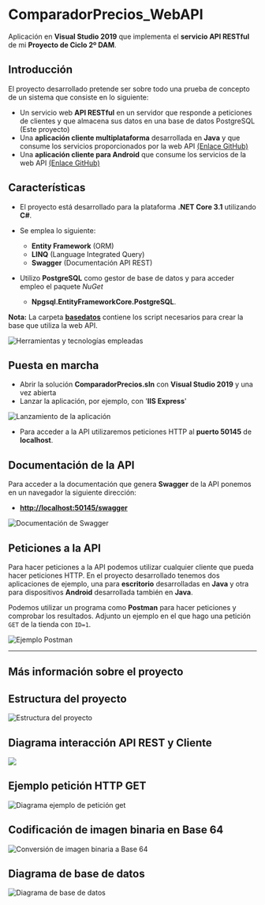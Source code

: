 # ComparadorPrecios_WebAPI

Aplicación en **Visual Studio 2019** que implementa el **servicio API RESTful** de mi **Proyecto de Ciclo 2º DAM**.

## Introducción

El proyecto desarrollado pretende ser sobre todo una prueba de concepto de un sistema que consiste en lo siguiente:

- Un servicio web **API RESTful** en un servidor que responde a peticiones de clientes y que almacena sus datos en una base de datos PostgreSQL (Este proyecto)
- Una **aplicación cliente multiplataforma** desarrollada en **Java** y que consume los servicios proporcionados por la web API [(Enlace GitHub)](https://github.com/sbarquero/ComparadorPrecios_Java)
-  Una **aplicación cliente para Android** que consume los servicios de la web API [(Enlace GitHub)](https://github.com/sbarquero/ComparadorPrecios_Android) 

## Características

- El proyecto está desarrollado para la plataforma **.NET Core 3.1** utilizando **C#**. 
- Se emplea lo siguiente:

    - **Entity Framework** (ORM)
    - **LINQ** (Language Integrated Query)
    - **Swagger** (Documentación API REST)

- Utilizo **PostgreSQL** como gestor de base de datos y para acceder empleo el paquete *NuGet*

    - **Npgsql.EntityFrameworkCore.PostgreSQL**.

**Nota:** La carpeta **[basedatos](basedatos)** contiene los script necesarios para crear la base que utiliza la web API.

![Herramientas y tecnologías empleadas](images/herramientas_y_tecnologias.png)

## Puesta en marcha

- Abrir la solución **ComparadorPrecios.sln** con **Visual Studio 2019** y una vez abierta
- Lanzar la aplicación, por ejemplo, con '**IIS Express**'

![Lanzamiento de la aplicación](images/lanzar_app.png)

- Para acceder a la API utilizaremos peticiones HTTP al **puerto 50145** de **localhost**.

## Documentación de la API

Para acceder a la documentación que genera **Swagger** de la API ponemos en un navegador la siguiente dirección:

- **[http://localhost:50145/swagger](http://localhost:50145/swagger)**

![Documentación de Swagger](images/swagger.png)

## Peticiones a la API

Para hacer peticiones a la API podemos utilizar cualquier cliente que pueda hacer peticiones HTTP. En el proyecto desarrollado tenemos dos aplicaciones de ejemplo, una para **escritorio** desarrolladas en **Java** y otra para dispositivos **Android** desarrollada también en **Java**.

Podemos utilizar un programa como **Postman** para hacer peticiones y comprobar los resultados.
Adjunto un ejemplo en el que hago una petición `GET` de la tienda con `ID=1`.

![Ejemplo Postman](images/postman.png)

---
## Más información sobre el proyecto

## Estructura del proyecto

![Estructura del proyecto](images/estructura_proyecto.png)

## Diagrama interacción API REST y Cliente

![](images/diagrama_api_rest_cliente.png)

## Ejemplo petición HTTP GET

![Diagrama ejemplo de petición get](images/peticion_http_get.png)

## Codificación de imagen binaria en Base 64

![Conversión de imagen binaria a Base 64](images/conversion_imagen_base64.png)

## Diagrama de base de datos

![Diagrama de base de datos](images/diagrama_base_datos.png)
